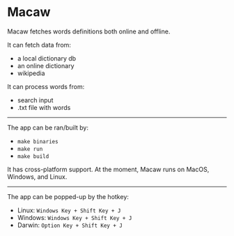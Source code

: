 # Macaw

Macaw fetches words definitions both online and offline.

It can fetch data from:
- a local dictionary db
- an online dictionary
- wikipedia

It can process words from:
- search input
- .txt file with words

---

The app can be ran/built by:
- `make binaries`
- `make run`
- `make build`

It has cross-platform support. At the moment, Macaw runs on MacOS, Windows,
and Linux.

---

The app can be popped-up by the hotkey:
- Linux:   `Windows Key + Shift Key + J`
- Windows: `Windows Key + Shift Key + J`
- Darwin:  `Option Key + Shift Key + J`

